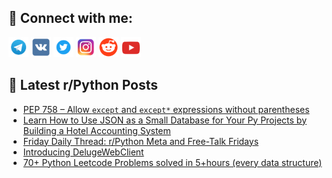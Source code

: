 ## 🔎 Connect with me:
[<img src="https://github.com/bullbesh/bullbesh/blob/main/images/Telegram.png" width="32" height="32" />](https://t.me/bullbesh)
[<img src="https://github.com/bullbesh/bullbesh/blob/main/images/VK.png" width="32" height="32" />](https://vk.com/bullbesh)
[<img src="https://github.com/bullbesh/bullbesh/blob/main/images/Twitter.png" width="32" height="32" />](https://twitter.com/bullbesh1)
[<img src="https://github.com/bullbesh/bullbesh/blob/main/images/Instagram.png" width="32" height="32" />](https://www.instagram.com/bullbesh)
[<img src="https://github.com/bullbesh/bullbesh/blob/main/images/Reddit.png" width="32" height="32" />](https://www.reddit.com/user/bullbesh)
[<img src="https://github.com/bullbesh/bullbesh/blob/main/images/YouTube.png" width="32" height="32" />](https://www.youtube.com/channel/UCtfjRs6uzgq5mfm8S06WTcg)

## 📕 Latest r/Python Posts
<!-- BLOG-POST-LIST:START -->
- [PEP 758 – Allow `except` and `except*` expressions without parentheses](https://www.reddit.com/r/Python/comments/1fvnlol/pep_758_allow_except_and_except_expressions/)
- [Learn How to Use JSON as a Small Database for Your Py Projects by Building a Hotel Accounting System](https://www.reddit.com/r/Python/comments/1fvmvlj/learn_how_to_use_json_as_a_small_database_for/)
- [Friday Daily Thread: r/Python Meta and Free-Talk Fridays](https://www.reddit.com/r/Python/comments/1fvm1no/friday_daily_thread_rpython_meta_and_freetalk/)
- [Introducing DelugeWebClient](https://www.reddit.com/r/Python/comments/1fvkya3/introducing_delugewebclient/)
- [70+ Python Leetcode Problems solved in 5+hours &lpar;every data structure&rpar;](https://www.reddit.com/r/Python/comments/1fvjnhz/70_python_leetcode_problems_solved_in_5hours/)
<!-- BLOG-POST-LIST:END -->
